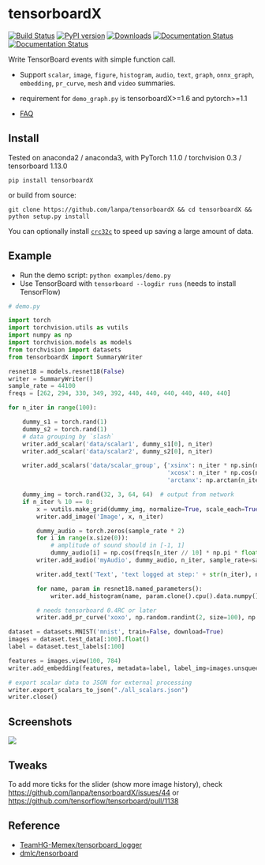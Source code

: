 # tensorboardX

[![Build Status](https://travis-ci.org/lanpa/tensorboardX.svg?branch=master)](https://travis-ci.org/lanpa/tensorboardX)
[![PyPI version](https://badge.fury.io/py/tensorboardX.svg)](https://badge.fury.io/py/tensorboardX)
[![Downloads](https://img.shields.io/badge/pip--downloads-5K+-brightgreen.svg)](https://bigquery.cloud.google.com/savedquery/966219917372:edb59a0d70c54eb687ab2a9417a778ee)
[![Documentation Status](https://readthedocs.org/projects/tensorboardx/badge/?version=latest)](https://tensorboardx.readthedocs.io/en/latest/?badge=latest)
[![Documentation Status](https://codecov.io/gh/lanpa/tensorboardX/branch/master/graph/badge.svg)](https://codecov.io/gh/lanpa/tensorboardX/)

Write TensorBoard events with simple function call.

* Support `scalar`, `image`, `figure`, `histogram`, `audio`, `text`, `graph`, `onnx_graph`, `embedding`, `pr_curve`, `mesh`
  and `video` summaries.

* requirement for `demo_graph.py` is tensorboardX>=1.6 and pytorch>=1.1

* [FAQ](https://github.com/lanpa/tensorboardX/wiki)

## Install

Tested on anaconda2 / anaconda3, with PyTorch 1.1.0 / torchvision 0.3 / tensorboard 1.13.0

`pip install tensorboardX`

or build from source:

`git clone https://github.com/lanpa/tensorboardX && cd tensorboardX && python setup.py install`

You can optionally install [`crc32c`](https://github.com/ICRAR/crc32c) to speed up saving a large amount of data.


## Example

* Run the demo script: `python examples/demo.py`
* Use TensorBoard with `tensorboard --logdir runs`  (needs to install TensorFlow)

```python
# demo.py

import torch
import torchvision.utils as vutils
import numpy as np
import torchvision.models as models
from torchvision import datasets
from tensorboardX import SummaryWriter

resnet18 = models.resnet18(False)
writer = SummaryWriter()
sample_rate = 44100
freqs = [262, 294, 330, 349, 392, 440, 440, 440, 440, 440, 440]

for n_iter in range(100):

    dummy_s1 = torch.rand(1)
    dummy_s2 = torch.rand(1)
    # data grouping by `slash`
    writer.add_scalar('data/scalar1', dummy_s1[0], n_iter)
    writer.add_scalar('data/scalar2', dummy_s2[0], n_iter)

    writer.add_scalars('data/scalar_group', {'xsinx': n_iter * np.sin(n_iter),
                                             'xcosx': n_iter * np.cos(n_iter),
                                             'arctanx': np.arctan(n_iter)}, n_iter)

    dummy_img = torch.rand(32, 3, 64, 64)  # output from network
    if n_iter % 10 == 0:
        x = vutils.make_grid(dummy_img, normalize=True, scale_each=True)
        writer.add_image('Image', x, n_iter)

        dummy_audio = torch.zeros(sample_rate * 2)
        for i in range(x.size(0)):
            # amplitude of sound should in [-1, 1]
            dummy_audio[i] = np.cos(freqs[n_iter // 10] * np.pi * float(i) / float(sample_rate))
        writer.add_audio('myAudio', dummy_audio, n_iter, sample_rate=sample_rate)

        writer.add_text('Text', 'text logged at step:' + str(n_iter), n_iter)

        for name, param in resnet18.named_parameters():
            writer.add_histogram(name, param.clone().cpu().data.numpy(), n_iter)

        # needs tensorboard 0.4RC or later
        writer.add_pr_curve('xoxo', np.random.randint(2, size=100), np.random.rand(100), n_iter)

dataset = datasets.MNIST('mnist', train=False, download=True)
images = dataset.test_data[:100].float()
label = dataset.test_labels[:100]

features = images.view(100, 784)
writer.add_embedding(features, metadata=label, label_img=images.unsqueeze(1))

# export scalar data to JSON for external processing
writer.export_scalars_to_json("./all_scalars.json")
writer.close()
```

## Screenshots

<img src="screenshots/Demo.gif">

## Tweaks

To add more ticks for the slider (show more image history), check https://github.com/lanpa/tensorboardX/issues/44 or 
https://github.com/tensorflow/tensorboard/pull/1138

## Reference

* [TeamHG-Memex/tensorboard_logger](https://github.com/TeamHG-Memex/tensorboard_logger)
* [dmlc/tensorboard](https://github.com/dmlc/tensorboard)
